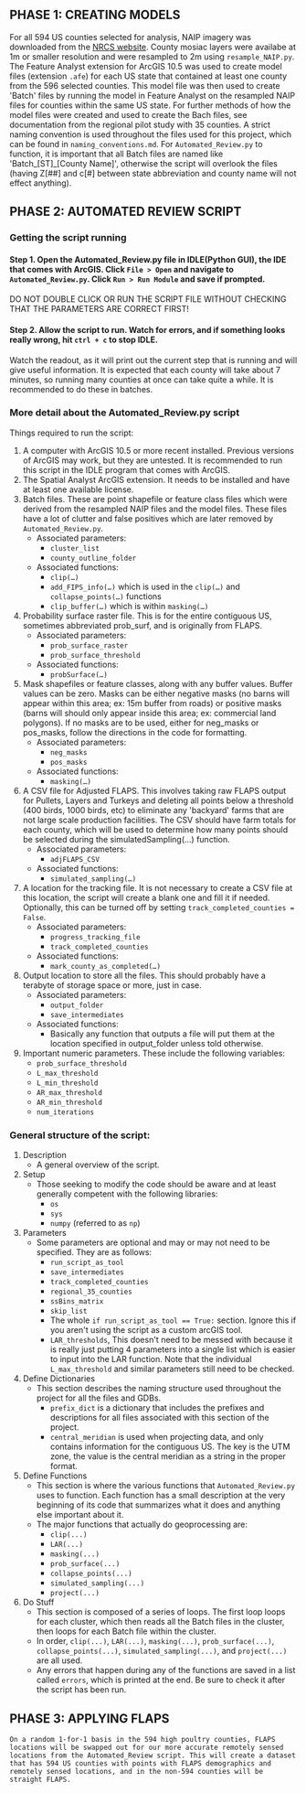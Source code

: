 ## PHASE 1: CREATING MODELS 
For all 594 US counties selected for analysis, NAIP imagery was downloaded from the [NRCS website](https://nrcs.app.box.com/v/naip). County mosiac layers were availabe at 1m or smaller resolution and were resampled to 2m using `resample_NAIP.py`.
The Feature Analyst extension for ArcGIS 10.5 was used to create model files (extension `.afe`) for each US state that contained at least one county from the 596 selected counties. This model file was then used to create 'Batch' files by running the model in Feature Analyst on the resampled NAIP files for counties within the same US state. For further methods of how the model files were created and used to create the Bach files, see documentation from the regional pilot study with 35 counties. 
A strict naming convention is used throughout the files used for this project, which can be found in `naming_conventions.md`. For `Automated_Review.py` to function, it is important that all Batch files are named like 'Batch_\[ST]_\[County Name]', otherwise the script will overlook the files (having Z\[##] and c\[#] between state abbreviation and county name will not effect anything).
    
## PHASE 2: AUTOMATED REVIEW SCRIPT
### Getting the script running
#### Step 1. Open the Automated_Review.py file in IDLE(Python GUI), the IDE that comes with ArcGIS. Click `File > Open` and navigate to `Automated_Review.py`. Click `Run > Run Module` and save if prompted.
DO NOT DOUBLE CLICK OR RUN THE SCRIPT FILE WITHOUT CHECKING THAT THE PARAMETERS ARE CORRECT FIRST! 

#### Step 2. Allow the script to run. Watch for errors, and if something looks really wrong, hit `ctrl + c` to stop IDLE.
Watch the readout, as it will print out the current step that is running and will give useful information. It is expected that each county will take about 7 minutes, so running many counties at once can take quite a while.
It is recommended to do these in batches.

### More detail about the Automated_Review.py script
Things required to run the script: 
1. A computer with ArcGIS 10.5 or more recent installed. Previous versions of ArcGIS may work, but they are untested. It is recommended to run this script in the IDLE program that comes with ArcGIS. 
2. The Spatial Analyst ArcGIS extension. It needs to be installed and have at least one available license. 
3. Batch files. These are point shapefile or feature class files which were derived from the resampled NAIP files and the model files. These files have a lot of clutter and false positives which are later removed by `Automated_Review.py`.
	* Associated parameters: 
	  * `cluster_list`
	  * `county_outline_folder`
	* Associated functions: 
	  * `clip(…)`
	  * `add_FIPS_info(…)` which is used in the `clip(…)` and  `collapse_points(…)` functions 
	  * `clip_buffer(…)` which is within `masking(…)` 
4. Probability surface raster file. This is for the entire contiguous US, sometimes abbreviated prob_surf, and is originally from FLAPS. 
	* Associated parameters: 
	  * `prob_surface_raster`
	  * `prob_surface_threshold`
	* Associated functions: 
	  * `probSurface(…)`
5. Mask shapefiles or feature classes, along with any buffer values. Buffer values can be zero. Masks can be either negative masks (no barns will appear within this area; ex: 15m buffer from roads) or positive masks (barns will should only appear inside this area; ex: commercial land polygons). If no masks are to be used, either for neg_masks or pos_masks, follow the directions in the code for formatting. 
    * Associated parameters: 
	  * `neg_masks`
	  * `pos_masks`
	* Associated functions: 
	  * `masking(…)` 
6. A CSV file for Adjusted FLAPS. This involves taking raw FLAPS output for Pullets, Layers and Turkeys and deleting all points below a threshold (400 birds, 1000 birds, etc) to eliminate any 'backyard' farms that are not large scale production facilities.  The CSV should have farm totals for each county, which will be used to determine how many points should be selected during the simulatedSampling(…) function. 
	* Associated parameters: 
	  * `adjFLAPS_CSV`
	* Associated functions: 
	  * `simulated_sampling(…)`
7. A location for the tracking file. It is not necessary to create a CSV file at this location, the script will create a blank one and fill it if needed. Optionally, this can be turned off by setting `track_completed_counties = False`.
	* Associated parameters: 
	  * `progress_tracking_file`
	  * `track_completed_counties`
	* Associated functions: 
	  * `mark_county_as_completed(…)`
8. Output location to store all the files. This should probably have a terabyte of storage space or more, just in case. 
	* Associated parameters: 
	  * `output_folder`
	  * `save_intermediates`
	* Associated functions: 
	  * Basically any function that outputs a file will put them at the location specified in output_folder unless told otherwise. 
9. Important numeric parameters. These include the following variables:  
 	* `prob_surface_threshold`
 	* `L_max_threshold`
 	* `L_min_threshold`
 	* `AR_max_threshold`
 	* `AR_min_threshold`
 	* `num_iterations`

### General structure of the script:
1. Description 
	* A general overview of the script. 
2. Setup 
	* Those seeking to modify the code should be aware and at least generally competent with the following libraries: 
	  * `os`
	  * `sys` 
	  * `numpy` (referred to as `np`)
3. Parameters
	* Some parameters are optional and may or may not need to be specified. They are as follows: 
	  * `run_script_as_tool`
	  * `save_intermediates`
	  * `track_completed_counties`
	  * `regional_35_counties`
	  * `ssBins_matrix`
	  * `skip_list`
	  * The whole `if run_script_as_tool == True:` section. Ignore this if you aren't using the script as a custom arcGIS tool. 
	  * `LAR_thresholds`, This doesn't need to be messed with because it is really just putting 4 parameters into a single list which is easier to input into the LAR function. Note that the individual `L_max_threshold` and similar parameters still need to be checked.
4. Define Dictionaries 
	* This section describes the naming structure used throughout the project for all the files and GDBs. 
	  * `prefix_dict` is a dictionary that includes the prefixes and descriptions for all files associated with this section of the project.  
	  * `central_meridian` is used when projecting data, and only contains information for the contiguous US. The key is the UTM zone, the value is the central meridian as a string in the proper format. 
5. Define Functions
	* This section is where the various functions that `Automated_Review.py` uses to function. Each function has a small description at the very beginning of its code that summarizes what it does and anything else important about it.
	* The major functions that actually do geoprocessing are:
	  * `clip(...)`
	  * `LAR(...)`
	  * `masking(...)`
	  * `prob_surface(...)`
	  * `collapse_points(...)`
	  * `simulated_sampling(...)`
	  * `project(...)`
6. Do Stuff 
	* This section is composed of a series of loops. The first loop loops for each cluster, which then reads all the Batch files in the cluster, then loops for each Batch file within the cluster.
	* In order, `clip(...)`, `LAR(...)`, `masking(...)`, `prob_surface(...)`, `collapse_points(...)`, `simulated_sampling(...)`, and `project(...)` are all used.
	* Any errors that happen during any of the functions are saved in a list called `errors`, which is printed at the end. Be sure to check it after the script has been run.
## PHASE 3: APPLYING FLAPS
    On a random 1-for-1 basis in the 594 high poultry counties, FLAPS locations will be swapped out for our more accurate remotely sensed locations from the Automated_Review script. This will create a dataset that has 594 US counties with points with FLAPS demographics and remotely sensed locations, and in the non-594 counties will be straight FLAPS.
